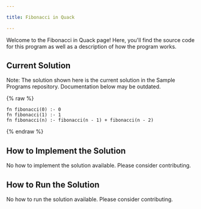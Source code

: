 ```yaml
---

title: Fibonacci in Quack

---
```


Welcome to the Fibonacci in Quack page! Here, you'll find the source code for this program as well as a description of how the program works.

## Current Solution

Note: The solution shown here is the current solution in the Sample Programs repository. Documentation below may be outdated.

{% raw %}

```Quack
fn fibonacci(0) :- 0
fn fibonacci(1) :- 1
fn fibonacci(n) :- fibonacci(n - 1) + fibonacci(n - 2)

```

{% endraw %}

## How to Implement the Solution

No how to implement the solution available. Please consider contributing.

## How to Run the Solution

No how to run the solution available. Please consider contributing.